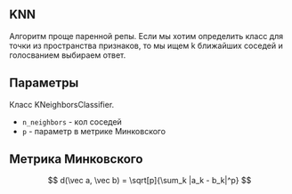 ## KNN

Алгоритм проще паренной репы. Если мы хотим определить класс для точки из
пространства признаков, то мы ищем k ближайших соседей и голосванием выбираем ответ.

## Параметры

Класс KNeighborsClassifier.

* ``n_neighbors`` - кол соседей
* ``p`` - параметр в метрике Минковского

## Метрика Минковского

$$
d(\vec a, \vec b) = \sqrt[p]{\sum_k |a_k - b_k|^p}
$$
